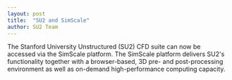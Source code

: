 ```yaml
---
layout: post
title:  "SU2 and SimScale"
author: SU2 Team
---
```


The Stanford University Unstructured (SU2) CFD suite can now be accessed via the SimScale platform. The SimScale platform delivers SU2's functionality together with a browser-based, 3D pre- and post-processing environment as well as on-demand high-performance computing capacity.
